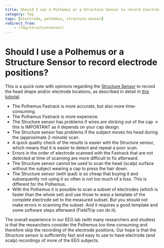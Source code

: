 ```yaml
---
title: Should I use a Polhemus or a Structure Sensor to record electrode positions?
category: faq
tags: [electrode, polhemus, structure-sensor]
redirect_from:
    - /faq/structuresensor/
---
```


# Should I use a Polhemus or a Structure Sensor to record electrode positions?

This is a quick note with opinions regarding the [Structure Sensor](http://structure.io/) to record the head shape and/or electrode locations, as described in detail in [this tutorial](/tutorial/source/electrode).

- The Polhemus Fastrack is more accurate, but also more time-consuming.
- The Polhemus Fastrack is more expensive.
- The Structure sensor has problems if wires are sticking out of the cap -> this is IMPORTANT as it depends on your cap design.
- The Structure sensor has problems if the subject moves his head during the (approximate 2-minute) scan.
- A quick quality check of the results is easier with the Structure sensor, which means that it is easier to detect and repeat a poor scan.
- Errors in the order of electrode scanned with the Fastrack that are not detected at time of scanning are more difficult to fix afterward.
- The Structure sensor cannot be used to scan the head (scalp) surface without the subject wearing a cap to press the hair down.
- The Structure sensor (with ipad) is so cheap that buying it and subsequently not using it so often is not too much of a loss. This is different for the Polhemus.
- With the Polhemus it is possible to scan a subset of electrodes (which is faster than the whole set) and use those to warp a template of the complete electrode set to the measured subset. But you should not make errors in scanning the subset. And it requires a good template and some software steps afterward (FieldTrip can do it).

The overall experience in our EEG lab (with many researchers and studies) is that the researchers consider the Polhemus too time consuming and therefore skip the recording of the electrode positions. Our hope is that the Structure sensor is sufficiently fast and easy to use to have electrode (and scalp) recordings of more of the EEG subjects.
